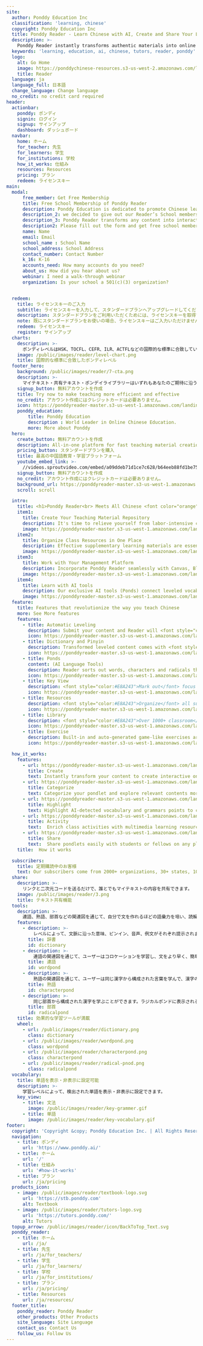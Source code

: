 ```yaml
---
site:
  author: Ponddy Education Inc
  classification: 'learning, chinese'
  copyright: Ponddy Education Inc
  title: Ponddy Reader - Learn Chinese with AI, Create and Share Your Lessons in 3 Minutes
  description: >-
    Ponddy Reader instantly transforms authentic materials into online Chinese lessons. With a library of 1000+ smart lessons (pondlets) and AI-assisted learning tools, Ponddy Reader is perfect for both teaching and self-learning.
  keywords: 'learning, education, ai, chinese, tutors, reader, ponddy'
  logo:
    alt: Go Home
    image: https://ponddychinese-resources.s3-us-west-2.amazonaws.com/logos/tutors/TutorsLanding_140x32.svg
    title: Reader
  language: ja
  language_full: 日本語
  change_language: Change language
  no_credit: no credit card required
header:
  actionbar:
    ponddy: ポンディ
    signin: ログイン
    signup: サインアップ
    dashboard: ダッシュボード
  navbar:
    home: ホーム
    for_teacher: 先生
    for_learners: 学生
    for_institutions: 学校
    how_it_works: 仕組み
    resources: Resources
    pricing: プラン
    redeem: ライセンスキー
main:
  modal:
      free_member: Get Free Membership
      title: Free School Membership of Ponddy Reader
      description: Ponddy Education is dedicated to promote Chinese learning through integrating information technology and artificial intelligence. In order to minimize the impact of the learning due to the pandemic,
      description_2: we decided to give out our Reader’s School membership to all teachers and students for FREE during this period until May 31.
      description_3: Ponddy Reader transforms any content into interactive online learning modules (Pondlet) in seconds. It can be shared with ease which enables a seamless learning environment.
      description2: Please fill out the form and get free school membership.
      name: Name
      email: Email
      school_name : School Name
      school_address: School Address
      contact_number: Contact Number
      k_16: K-16
      accounts_need: How many accounts do you need?
      about_us: How did you hear about us?
      webinar: I need a walk-through webinar
      organization: Is your school a 501(c)(3) organization?


  redeem:
    title: ライセンスキーのご入力
    subtitle: ライセンスキーを入力して、スタンダードプランへアップグレードしてください。
    description: スタンダードプランをご利用いただくためには、ライセンスキーを取得する必要がございます。ご購入いただいたカードのスクラッチ部分を削って表示される16桁のコードをご入力ください。
    note: 既にスタンダードプランをお使いの場合、ライセンスキーはご入力いただけません。予めご了承いただけますようお願い致します。
    redeem: ライセンスキー
    register: サインアップ
  charts:
    description: >-
      ポンディレベルはHSK、TOCFL、CEFR、ILR、ACTFLなどの国際的な標準に合致しています。
    image: /public/images/reader/level-chart.png
    title: 国際的な標準に合致したポンディレベル
  footer_hero:
    background: /public/images/reader/7-cta.png
    description: >-
      マイテキスト・共有テキスト・ポンデイライブラリーはいずれもあなたのご期待に沿うものと確信しております。
    signup_button: 無料アカウントを作成
    title: Try now to make teaching more efficient and effective
    no_credit: アカウント作成にはクレジットカードは必要ありません。
    icon: https://ponddyreader-master.s3-us-west-1.amazonaws.com/landing/statics/media/for_teacher/icon/icon_girl.svg
    ponddy_education:
        title: Ponddy Education
        description : World Leader in Online Chinese Education.
        more: More about Ponddy
  hero:
    create_button: 無料アカウントを作成
    description: All-in-one platform for fast teaching material creation, learning resources management, and online engagement
    pricing_button: スタンダードプランを購入
    title: 最高の中国語教育・学習プラットフォーム
    youtube_embed_link: >-
      //videos.sproutvideo.com/embed/a09ddeb71d1ce7c628/b64eeb88fd1be758?playerTheme=dark&playerColor=
    signup_button: 無料アカウントを作成
    no_credit: アカウント作成にはクレジットカードは必要ありません。
    background_url: https://ponddyreader-master.s3-us-west-1.amazonaws.com/landing/statics/media/for_teacher/index_bkg.png
    scroll: scroll

  intro:
    title: <h1>Ponddy Reader<br> Meets All Chinese <font color="orange">Teaching</font> and <font color="orange">Learning</font> Needs</h1>
    item1:
      title: Create Your Teaching Material Repository
      description: It's time to relieve yourself from labor-intensive class prep. AKLS ® analyzes your content and supplements it with learning points and exercises in seconds. Building your teaching material has never been easier.
      image: https://ponddyreader-master.s3-us-west-1.amazonaws.com/landing/statics/media/for_teacher/pic_01.png
    item2:
      title: Organize Class Resources in One Place
      description: Effective supplementary learning materials are essential to maximizing learning results. You can now organize all necessary multimedia resources in ONE Pondlet to meet your lesson designs.
      image: https://ponddyreader-master.s3-us-west-1.amazonaws.com/landing/statics/media/for_teacher/pic_02.png
    item3:
      title: Work with Your Management Platform
      description: Incorporate Ponddy Reader seamlessly with Canvas, Blackboard, or any other teaching management system. You can quickly compile and share your curricula with ease via auto-generated links.
      image: https://ponddyreader-master.s3-us-west-1.amazonaws.com/landing/statics/media/for_teacher/pic_03.png
    item4:
      title: Learn with AI tools
      description: Our exclusive AI tools (Ponds) connect leveled vocabulary for ad-hoc practices to help students fix learning gaps. Need something light? Use the built-in Easy Play as a homework assignment or turn it into a group competition for students.
      image: https://ponddyreader-master.s3-us-west-1.amazonaws.com/landing/statics/media/for_teacher/pic_04.png
  feature:
    title: Features that revolutionize the way you teach Chinese
    more: See More features
    features:
      - title: Automatic Leveling
        description: Submit your content and Reader will <font style="color:#E8A243">automatically level</font> the content to national and international standards such as ACTFL, HSK, TOCFL, CEFR and ILR.
        icon: https://ponddyreader-master.s3-us-west-1.amazonaws.com/landing/statics/media/for_teacher/icon/icon_01.svg
      - title: Dictionary and Pinyin
        description: Transformed leveled content comes with <font style="color:#E8A243">built-in interactive</font> dictionary and pinyin addition, quick and handy whenever you need that little extra help.
        icon: https://ponddyreader-master.s3-us-west-1.amazonaws.com/landing/statics/media/for_teacher/icon/icon_07.svg
      - title: Ponds
        content: (AI Language Tools)
        description: Reader sorts out words, characters and radicals that are relevant to those in your submitted content and display it in networks -- or we call it “Ponds”. Use these AI tools, students <Reader style="color:#E8A243">expand</Reader> their vocabulary <font style="color:#E8A243">knowledge</font> to produce sentences and improve reading comprehension.
        icon: https://ponddyreader-master.s3-us-west-1.amazonaws.com/landing/statics/media/for_teacher/icon/icon_03.svg
      - title: Key View
        description: <font style="color:#E8A243">Mark out</font> focus vocabulary and grammar in the content for students so that they know what to look out for when studying on their own.
        icon: https://ponddyreader-master.s3-us-west-1.amazonaws.com/landing/statics/media/for_teacher/icon/icon_04.svg
      - title: Resources
        description: <font style="color:#E8A243">Organize</font> all supplemental <font style="color:#E8A243">multi-media</font> files in the "Resources" function -- and get ONE Pondlet with all course materials you need.
        icon: https://ponddyreader-master.s3-us-west-1.amazonaws.com/landing/statics/media/for_teacher/icon/icon_05.svg
      - title: Library
        description: <font style="color:#E8A243">Over 1000+ classroom</font>-ready interactive lesson plans (Pondlets) with authentic leveled contents that come with audio and built-in exercise.
        icon: https://ponddyreader-master.s3-us-west-1.amazonaws.com/landing/statics/media/for_teacher/icon/icon_02.svg
      - title: Exercise
        description: Built-in and auto-generated game-like exercises are perfect for a homework assignment and self-learning. Now performance tracking is even easier with group play mode!
        icon: https://ponddyreader-master.s3-us-west-1.amazonaws.com/landing/statics/media/for_teacher/icon/icon_06.svg

  how_it_works:
    features:
      - url: https://ponddyreader-master.s3-us-west-1.amazonaws.com/landing/statics/media/for_teacher/how_it_work/how_work_create.svg
        title: Create
        text: Instantly transform your content to create interactive online teaching module - Pondlet.
      - url: https://ponddyreader-master.s3-us-west-1.amazonaws.com/landing/statics/media/for_teacher/how_it_work/how_work_Categorize.svg
        title: Categorize
        text: Categorize your pondlet and explore relevant contents more efficiently with AI generated content tags.
      - url: https://ponddyreader-master.s3-us-west-1.amazonaws.com/landing/statics/media/for_teacher/how_it_work/how_work_Highlight.svg
        title: Highlight
        text: Highlight AI-detected vocabulary and grammars points to customize your Pondlet for teaching needs.
      - url: https://ponddyreader-master.s3-us-west-1.amazonaws.com/landing/statics/media/for_teacher/how_it_work/how_work_Activity.svg
        title: Activity
        text:  Enrich class activities with multimedia learning resources of your choice
      - url: https://ponddyreader-master.s3-us-west-1.amazonaws.com/landing/statics/media/for_teacher/how_it_work/how_work_Share.svg
        title: Share
        text:  Share pondlets easily with students or fellows on any platforms.
    title:  How it works

  subscribers:
    title: 定期購読中のお客様
    text: Our subscribers come from 2000+ organizations, 30+ states, 100+ countries
  share:
    description: >-
      リンクと二次元コードを送るだけで、誰とでもマイテキストの内容を共有できます。
    image: /public/images/reader/3.png
    title: テキスト共有機能
  tools:
    description: >-
      連語、熟語、部首などの関連図を通じて、自分で文を作れるほどの語彙力を培い、読解力を向上させることができます。
    features:
      - description: >-
          レベルによって、文脈に沿った意味、ピンイン、音声、例文がそれぞれ提示されます。
        title: 辞書
        id: dictionary
      - description: >-
          連語の関連図を通じて、ユーザーはコロケーションを学習し、文をより早く、簡単に作れます。
        title: 連語
        id: wordpond
      - description: >-
          熟語の関連図を通じて、ユーザーは同じ漢字から構成された言葉を学んで、漢字の意味と組み合わせがわかります。
        title: 熟語
        id: characterpond
      - description: >-
          同じ部首から構成された漢字を学ぶことができます。ラジカルポンドに表示される50個の常用部首を通して、ユーザーは部首から漢字の意味と構成方法を連想できます。
        title: 部首
        id: radicalpond
    title: 効果的な学習ツールが満載
    wheel:
      - url: /public/images/reader/dictionary.png
        class: dictionary
      - url: /public/images/reader/wordpond.png
        class: wordpond
      - url: /public/images/reader/characterpond.png
        class: characterpond
      - url: /public/images/reader/radical-pnod.png
        class: radicalpond
  vocabulary:
    title: 単語を表示・非表示に設定可能
    description: >-
      学習レベルによって、検出された単語を表示・非表示に設定できます。
    key_view:
      - title: 文法
        image: /public/images/reader/key-grammer.gif
      - title: 単語
        image: /public/images/reader/key-vocabulary.gif
footer:
  copyright: 'Copyright &copy; Ponddy Education Inc. | All Rights Reserved'
  navigation:
    - title: ポンディ
      url: 'https://www.ponddy.ai/'
    - title: ホーム
      url: '/'
    - title: 仕組み
      url: '#how-it-works'
    - title: プラン
      url: /ja/pricing
  products_icon:
    - image: /public/images/reader/textbook-logo.svg
      url: 'https://stb.ponddy.com'
      alt: Textbook
    - image: /public/images/reader/tutors-logo.svg
      url: 'https://tutors.ponddy.com/'
      alt: Tutors
  topup_arrow: /public/images/reader/icon/BackToTop_Text.svg
  ponddy_reader:
    - title: ホーム
      url: /ja/
    - title: 先生
      url: /ja/for_teachers/
    - title: 学生
      url: /ja/for_learners/
    - title: 学校
      url: /ja/for_institutions/
    - title: プラン
      url: /ja/pricing/
    - title: Resources
      url: /ja/resources/
  footer_title:
    ponddy_reader: Ponddy Reader
    other_products: Other Products
    site_language: Site Language
    contact_us: Contact Us
    follow_us: Follow Us
---
```

